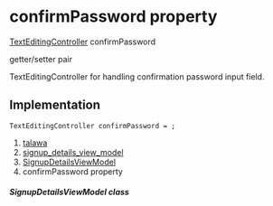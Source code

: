 
<div>

# confirmPassword property

</div>


[TextEditingController](https://api.flutter.dev/flutter/widgets/TextEditingController-class.html)
confirmPassword


getter/setter pair




TextEditingController for handling confirmation password input field.



## Implementation

``` language-dart
TextEditingController confirmPassword = ;
```







1.  [talawa](../../index.html)
2.  [signup_details_view_model](../../view_model_pre_auth_view_models_signup_details_view_model/)
3.  [SignupDetailsViewModel](../../view_model_pre_auth_view_models_signup_details_view_model/SignupDetailsViewModel-class.html)
4.  confirmPassword property

##### SignupDetailsViewModel class







